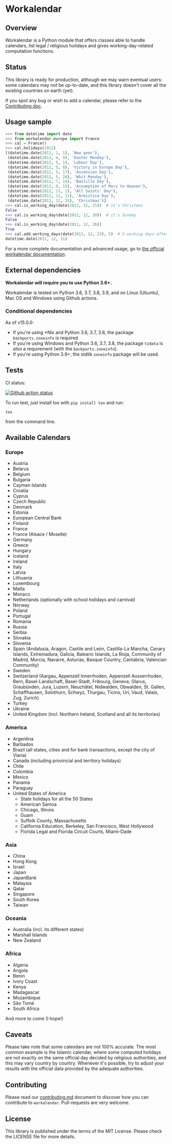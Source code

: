 # Workalendar

## Overview

Workalendar is a Python module that offers classes able to handle calendars, list legal / religious holidays and gives working-day-related computation functions.

## Status

This library is ready for production, although we may warn eventual users: some calendars may not be up-to-date, and this library doesn't cover all the existing countries on earth (yet).

If you spot any bug or wish to add a calendar, please refer to the [Contributing doc](docs/contributing.md).

## Usage sample

```python
>>> from datetime import date
>>> from workalendar.europe import France
>>> cal = France()
>>> cal.holidays(2012)
[(datetime.date(2012, 1, 1), 'New year'),
 (datetime.date(2012, 4, 9), 'Easter Monday'),
 (datetime.date(2012, 5, 1), 'Labour Day'),
 (datetime.date(2012, 5, 8), 'Victory in Europe Day'),
 (datetime.date(2012, 5, 17), 'Ascension Day'),
 (datetime.date(2012, 5, 28), 'Whit Monday'),
 (datetime.date(2012, 7, 14), 'Bastille Day'),
 (datetime.date(2012, 8, 15), 'Assumption of Mary to Heaven'),
 (datetime.date(2012, 11, 1), "All Saints' Day"),
 (datetime.date(2012, 11, 11), 'Armistice Day'),
 (datetime.date(2012, 12, 25), 'Christmas')]
>>> cal.is_working_day(date(2012, 12, 25))  # it's Christmas
False
>>> cal.is_working_day(date(2012, 12, 30))  # it's Sunday
False
>>> cal.is_working_day(date(2012, 12, 26))
True
>>> cal.add_working_days(date(2012, 12, 23), 5)  # 5 working days after Xmas
datetime.date(2012, 12, 31)
```

For a more complete documentation and advanced usage, go to [the official workalendar documentation](https://peopledoc.github.io/workalendar).

## External dependencies

**Workalendar will require you to use Python 3.6+.**

Workalendar is tested on Python 3.6, 3.7, 3.8, 3.9, and on Linux (Ubuntu), Mac OS and Windows using Github actions.

### Conditional dependencies

As of v15.0.0:

* If you're using \*Nix and Python 3.6, 3.7, 3.8, the package `backports.zoneinfo` is required
* If you're using Windows and Python 3.6, 3.7, 3.8, the package `tzdata` is *also* a requirement (with the `backports.zoneinfo`).
* If you're using Python 3.9+, the stdlib `zoneinfo` package will be used.

## Tests

CI status:

[![Github action status](https://github.com/peopledoc/workalendar/workflows/CI/badge.svg)](https://github.com/peopledoc/workalendar/actions?query=workflow%3ACI)

To run test, just install tox with `pip install tox` and run:

```
tox
```

from the command line.

## Available Calendars

### Europe

- Austria
- Belarus
- Belgium
- Bulgaria
- Cayman Islands
- Croatia
- Cyprus
- Czech Republic
- Denmark
- Estonia
- European Central Bank
- Finland
- France
- France (Alsace / Moselle)
- Germany
- Greece
- Hungary
- Iceland
- Ireland
- Italy
- Latvia
- Lithuania
- Luxembourg
- Malta
- Monaco
- Netherlands (optionally with school holidays and carnival)
- Norway
- Poland
- Portugal
- Romania
- Russia
- Serbia
- Slovakia
- Slovenia
- Spain (Andalusia, Aragon, Castile and León, Castilla-La Mancha, Canary Islands, Extremadura, Galicia, Balearic Islands, La Rioja, Community of Madrid, Murcia, Navarre, Asturias, Basque Country, Cantabria, Valencian Community)
- Sweden
- Switzerland (Aargau, Appenzell Innerrhoden, Appenzell Ausserrhoden, Bern, Basel-Landschaft, Basel-Stadt, Fribourg, Geneva, Glarus, Graubünden, Jura, Luzern, Neuchâtel, Nidwalden, Obwalden, St. Gallen, Schaffhausen, Solothurn, Schwyz, Thurgau, Ticino, Uri, Vaud, Valais, Zug, Zurich)
- Turkey
- Ukraine
- United Kingdom (incl. Northern Ireland, Scotland and all its territories)

### America

- Argentina
- Barbados
- Brazil (all states, cities and for bank transactions, except the city of Viana)
- Canada (including provincial and territory holidays)
- Chile
- Colombia
- Mexico
- Panama
- Paraguay
- United States of America
  - State holidays for all the 50 States
  - American Samoa
  - Chicago, Illinois
  - Guam
  - Suffolk County, Massachusetts
  - California Education, Berkeley, San Francisco, West Hollywood
  - Florida Legal and Florida Circuit Courts, Miami-Dade

### Asia

- China
- Hong Kong
- Israel
- Japan
- JapanBank
- Malaysia
- Qatar
- Singapore
- South Korea
- Taiwan

### Oceania

- Australia (incl. its different states)
- Marshall Islands
- New Zealand

### Africa

- Algeria
- Angola
- Benin
- Ivory Coast
- Kenya
- Madagascar
- Mozambique
- São Tomé
- South Africa

And more to come (I hope!)

## Caveats

Please take note that some calendars are not 100% accurate. The most common example is the Islamic calendar, where some computed holidays are not exactly on the same official day decided by religious authorities, and this may vary country by country. Whenever it's possible, try to adjust your results with the official data provided by the adequate authorities.

## Contributing

Please read our [contributing.md](https://github.com/peopledoc/workalendar/blob/master/docs/contributing.md) document to discover how you can contribute to `workalendar`. Pull-requests are very welcome.

## License

This library is published under the terms of the MIT License. Please check the LICENSE file for more details.
